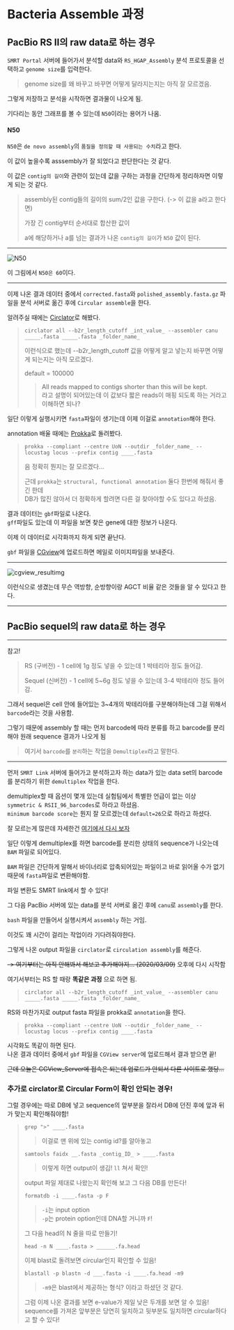# Bacteria Assemble 과정
## PacBio RS II의 raw data로 하는 경우
```SMRT Portal``` 서버에 들어가서 분석할 data와  ```RS_HGAP_Assembly``` 분석 프로토콜을 선택하고 ```genome size```를 입력한다.

> genome size를 왜 바꾸고 바꾸면 어떻게 달라지는지는 아직 잘 모르겠음.

그렇게 저장하고 분석을 시작하면 결과물이 나오게 됨.

기다리는 동안 그래프를 볼 수 있는데 ```N50```이라는 용어가 나옴.
#### N50
```N50```은 ```de novo assembly```의 ```품질을 정의할 때 사용되는 수치```라고 한다.

이 값이 높을수록 asssembly가 잘 되었다고 판단한다는 것 같다.

이 값은 ```contig의 길이```와 관련이 있는데 값을 구하는 과정을 간단하게 정리하자면 이렇게 되는 것 같다.
> assembly된 contig들의 길이의 sum/2인 값을 구한다. (-> 이 값을 a라고 한다면)
>
> 가장 긴 contig부터 순서대로 합산한 값이
>
> a에 해당하거나 a를 넘는 결과가 나온 ```contig의 길이```가 ```N50``` 값이 된다.

***
![N50](https://www.molecularecologist.com/wp-content/uploads/2017/03/Figure1b.jpg)

이 그림에서 ```N50은 60```이다.
***


이제 나온 결과 데이터 중에서 ```corrected.fasta```와 ```polished_assembly.fasta.gz``` 파일을 분석 서버로 옮긴 후에 ```Circular assemble```을 한다.

알려주실 때에는 [Circlator](https://sanger-pathogens.github.io/circlator/)로 해봤다.

> ```
> circlator all --b2r_length_cutoff _int_value_ --assembler canu _____.fasta _____.fasta _folder_name_
> ```
> 이런식으로 했는데 --b2r_length_cutoff 값을 어떻게 알고 넣는지 바꾸면 어떻게 되는지는 아직 모르겠다.
>
> default = 100000
>
>   > All reads mapped to contigs shorter than this will be kept.   
>   > 라고 설명이 되어있는데 이 값보다 짧은 reads이 매핑 되도록 하는 거라고 이해하면 되나?

일단 이렇게 실행시키면 ```fasta```파일이 생기는데 이제 이걸로 ```annotation```해야 한다.

annotation 배울 때에는 [Prokka](https://github.com/tseemann/prokka)로 돌려봤다.

> ```
> prokka --compliant --centre UoN --outdir _folder_name_ --locustag locus --prefix contig ____.fasta
> ```
> 음 정확히 뭔지는 잘 모르겠다...
>
> 근데 ```prokka```는 ```structural, functional annotation``` 둘다 한번에 해줘서 좋긴 한데   
> DB가 많진 않아서 더 정확하게 할려면 다른 걸 찾아야할 수도 있다고 하셨음.

결과 데이터는 ```gbf```파일로 나온다.   
```gff```파일도 있는데 이 파일을 보면 찾은 gene에 대한 정보가 나온다.

이제 이 데이터로 시각화까지 하게 되면 끝난다.

```gbf``` 파일을 [CGview](http://stothard.afns.ualberta.ca/cgview_server/)에 업로드하면 메일로 이미지파일을 보내준다.
***
![cgview_resultimg](https://www.researchgate.net/profile/Huahao_Fan/publication/263709915/figure/fig5/AS:201527928070153@1425059410863/Circular-map-of-the-IME-AB2-genome-prepared-using-CGView-The-outer-ring-denotes-the.png)

이런식으로 생겼는데 무슨 역방향, 순방향이랑 AGCT 비율 같은 것들을 알 수 있다고 한다.
***

## PacBio sequel의 raw data로 하는 경우
***
참고!   
>RS (구버전) - 1 cell에 1g 정도 넣을 수 있는데 1 박테리아 정도 들어감.
>
>Sequel (신버전) - 1 cell에 5~6g 정도 넣을 수 있는데 3-4 박테리아 정도 들어감.

그래서 sequel은 cell 안에 들어있는 3~4개의 박테리아를 구분해야하는데 그걸 위해서 ```barcode```라는 것을 사용함.   

그렇기 때문에 assembly 할 때는 먼저 barcode에 따라 분류를 하고 barcode를 분리해야 원래 sequence 결과가 나오게 됨

> 여기서 ```barcode```를 ```분리```하는 작업을 ```Demultiplex```라고 말한다.
***

먼저 ```SMRT Link``` 서버에 들어가고 분석하고자 하는 data가 있는 data set의 barcode를 분리하기 위한 ```demultiplex``` 작업을 한다.

demultiplex할 때 옵션이 몇개 있는데 실험팀에서 특별한 언급이 없는 이상   
```symmetric & RSII_96_barcodes```로 하라고 하셨음.   
```minimum barcode score```는 뭔지 잘 모르겠는데 ```default=26```으로 하라고 하셨다.

잘 모르는게 많은데 자세한건 [여기에서 다시 보자](https://github.com/PacificBiosciences/barcoding)

일단 이렇게 demultiplex를 하면 barcode를 분리한 상태의 sequence가 나오는데 ```BAM``` 파일로 되어있다.

```BAM``` 파일은 간단하게 말해서 바이너리로 압축되어있는 파일이고 바로 읽어올 수가 없기 때문에 ```fasta```파일로 변환해야함.

파일 변환도 SMRT link에서 할 수 있다!

그 다음 PacBio 서버에 있는 data를 분석 서버로 옮긴 후에 ```canu```로 ```assembly```를 한다.

```bash``` 파일을 만들어서 실행시켜서 ```assembly``` 하는 거임.

이것도 꽤 시간이 걸리는 작업이라 기다려줘야한다.

그렇게 나온 output 파일을 ```circlator```로 ```circulation assembly```를 해준다.

~~-> 여기부터는 아직 안해봐서 해보고 추가해야지... (2020/03/09)~~ 오후에 다시 시작함

여기서부터는 RS 할 때랑 __똑같은 과정__ 으로 하면 됨.

> ```
> circlator all --b2r_length_cutoff _int_value_ --assembler canu _____.fasta _____.fasta _folder_name_
> ```

RS와 마찬가지로 output fasta 파일을 prokka로 ```annotation```을 한다.

> ```
> prokka --compliant --centre UoN --outdir _folder_name_ --locustag locus --prefix contig ____.fasta
> ```

시각화도 똑같이 하면 된다.   
나온 결과 데이터 중에서 ```gbf``` 파일을 ```CGView server```에 업로드해서 결과 받으면 끝!

~~근데 오늘은 CGView_Server에 접속은 되는데 업로드가 안되서 다른 사이트로 했당...~~

### 추가로 circlator로 Circular Form이 확인 안되는 경우!
그럴 경우에는 따로 DB에 넣고 sequence의 앞부분을 잘라서 DB에 던진 후에 앞과 뒤가 맞는지 확인해줘야함!

> ```
> grep ">" ____.fasta
> ```
>   > 이걸로 맨 위에 있는 contig id?를 알아놓고
>
> ```
> samtools faidx __.fasta _contig_ID_ > ____.fasta
> ```
>   > 이렇게 하면 output이 생김!
>   > ```ll``` 쳐서 확인!
> 
> output 파일 제대로 나왔는지 확인해 보고 그 다음 DB를 만든다!
> ```
> formatdb -i ____.fasta -p F
> ```
>   > ```-i```는 input option   
>   > ```-p```는 protein option인데 DNA할 거니까 ```F```!
>
> 그 다음 head의 N 줄을 따로 만들기!
> ```
> head -n N ____.fasta > ______.fa.head
> ```
>
> 이제 blast로 돌려보면 circular인지 확인할 수 있음!
> ```
> blastall -p blastn -d ___.fasta -i ____.fa.head -m9
> ```
>   > ```-m9```은 blast에서 제공하는 형식? 이라고 하셨던 것 같다.
> 
> 그럼 이제 나온 결과를 보면 e-value가 제일 낮은 두개를 보면 알 수 있음!   
> sequence를 가져온 앞부분은 당연히 일치하고 뒷부분도 일치하면 circular하다고 할 수 있다!

